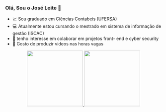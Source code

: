 ### Olá, Sou o José Leite 👋

- 📈 Sou graduado em Ciências Contabeis  (UFERSA)
- 💻 Atualmente estou cursando o mestrado em sistema de informação de gestão (ISCAC)
- 📱 tenho interesse em colaborar em projetos front- end e cyber security
-  🎥 Gosto de produzir videos nas horas vagas
<div align="center">
  <a href="https://github.com/leitejose">
  <img height="180em" src="https://github-readme-stats.vercel.app/api?username=leitejose&show_icons=true&theme=dracula&include_all_commits=true&count_private=true"/>
  <img height="180em" src="https://github-readme-stats.vercel.app/api/top-langs/?username=leitejose&layout=compact&langs_count=7&theme=dracula"/>
</div>

